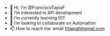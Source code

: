 - 👋 Hi, I’m @FranciscoTapiaF
- 👀 I’m interested in API development
- 🌱 I’m currently learning IOT
- 💞️ I’m looking to collaborate on Automation
- 📫 How to reach me: email frtapiaf@gmail.com

<!---
FranciscoTapiaF/FranciscoTapiaF is a ✨ special ✨ repository because its `README.md` (this file) appears on your GitHub profile.
You can click the Preview link to take a look at your changes.
--->
